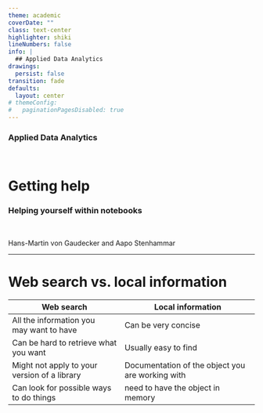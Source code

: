```yaml
---
theme: academic
coverDate: ""
class: text-center
highlighter: shiki
lineNumbers: false
info: |
  ## Applied Data Analytics
drawings:
  persist: false
transition: fade
defaults:
  layout: center
# themeConfig:
#   paginationPagesDisabled: true
---
```


### Applied Data Analytics

<br/>

# Getting help

### Helping yourself within notebooks

<br/>

Hans-Martin von Gaudecker and Aapo Stenhammar

---

# Web search vs. local information

| Web search                                     | Local information                                |
| ---------------------------------------------- | ------------------------------------------------ |
| All the information you <br/> may want to have | Can be very concise                              |
| Can be hard to retrieve what you want          | Usually easy to find                             |
| Might not apply to your version of a library   | Documentation of the object you are working with |
| Can look for possible ways to do things        | need to have the object in memory                |
